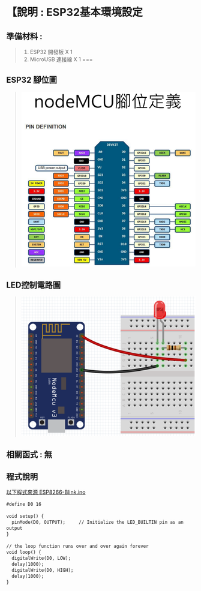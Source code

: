 <h1>【說明 : ESP32基本環境設定</h1>

## 準備材料 : 
>1. ESP32 開發板 X 1
>2. MicroUSB 連接線 X 1
===

## ESP32 腳位圖 

>![](https://github.com/derricktsai0904/Arduino/blob/master/04%20NodeMCU/Blink/nodemcu_pin.PNG?raw=true)

## LED控制電路圖

>![](https://github.com/derricktsai0904/Arduino/blob/master/04%20NodeMCU/Blink/NodeMCU_circuit.PNG?raw=true)

## 相關函式 : 無

## 程式說明

[以下程式來源 ESP8266-Blink.ino ]:https://github.com/derricktsai0904/Arduino/blob/master/04%20NodeMCU/Blink/ESP8266-Blink.ino "ESP8266-Blink.ino"
[以下程式來源 ESP8266-Blink.ino ]
``` arduino
#define D0 16 

void setup() {
  pinMode(D0, OUTPUT);     // Initialize the LED_BUILTIN pin as an output
}

// the loop function runs over and over again forever
void loop() {
  digitalWrite(D0, LOW);
  delay(1000);
  digitalWrite(D0, HIGH);
  delay(1000);
}

```






